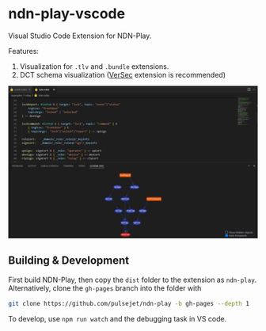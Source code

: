 # ndn-play-vscode

Visual Studio Code Extension for NDN-Play.

Features:
1. Visualization for `.tlv` and `.bundle` extensions.
2. DCT schema visualization ([VerSec](https://marketplace.visualstudio.com/items?itemName=pulsejet.versec-language) extension is recommended)

![Schema Visualization](https://raw.githubusercontent.com/pulsejet/ndn-play/main/vscode-extension/images/dag.ss.png)

## Building & Development

First build NDN-Play, then copy the `dist` folder to the extension as `ndn-play`. \
Alternatively, clone the `gh-pages` branch into the folder with
```bash
git clone https://github.com/pulsejet/ndn-play -b gh-pages --depth 1
```

To develop, use `npm run watch` and the debugging task in VS code.
